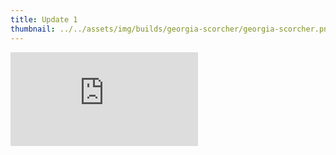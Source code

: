 ```yaml
---
title: Update 1
thumbnail: ../../assets/img/builds/georgia-scorcher/georgia-scorcher.png
---
```

<div class="embed-wrapper"><iframe  src="https://www.youtube.com/embed/tryjQhg7n7E?si=tYz4_-YZ0kbmxK5Q" title="YouTube video player" frameborder="0" allow="accelerometer; autoplay; clipboard-write; encrypted-media; gyroscope; picture-in-picture; web-share" referrerpolicy="strict-origin-when-cross-origin" allowfullscreen></iframe></div>

